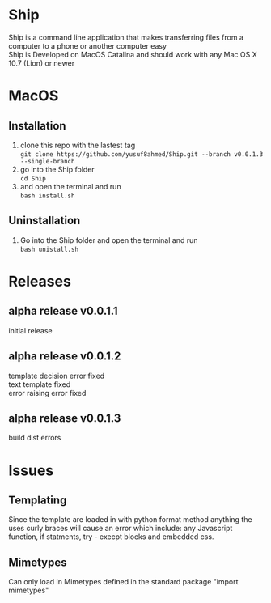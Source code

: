 # Ship
Ship is a command line application that makes transferring files from a computer to a phone or another computer easy <br>
Ship is Developed on MacOS Catalina and should work with any Mac OS X 10.7 (Lion) or newer

# MacOS

## Installation
1. clone this repo with the lastest tag <br>
`git clone https://github.com/yusuf8ahmed/Ship.git --branch v0.0.1.3 --single-branch`
2. go into the Ship folder<br>
`cd Ship`
3. and open the terminal and run <br>
`bash install.sh`

## Uninstallation
1. Go into the Ship folder and open the terminal and run <br>
`bash unistall.sh`

# Releases
## alpha release v0.0.1.1
initial release

## alpha release v0.0.1.2
template decision error fixed <br>
text template fixed <br>
error raising error fixed <br>

## alpha release v0.0.1.3
build dist errors <br>

# Issues
## Templating
Since the template are loaded in with python format method anything the uses curly braces will cause an error which include: any Javascript function, if statments, try - execpt blocks and embedded css.

## Mimetypes 
Can only load in Mimetypes defined in the standard package "import mimetypes"